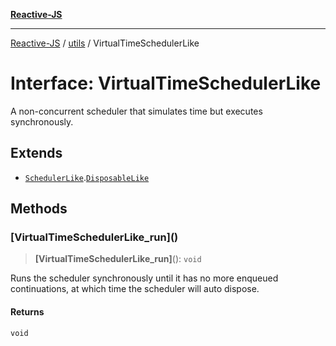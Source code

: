 [**Reactive-JS**](../../README.md)

***

[Reactive-JS](../../README.md) / [utils](../README.md) / VirtualTimeSchedulerLike

# Interface: VirtualTimeSchedulerLike

A non-concurrent scheduler that simulates time but executes synchronously.

## Extends

- [`SchedulerLike`](SchedulerLike.md).[`DisposableLike`](DisposableLike.md)

## Methods

### \[VirtualTimeSchedulerLike\_run\]()

> **\[VirtualTimeSchedulerLike\_run\]**(): `void`

Runs the scheduler synchronously until it has no more
enqueued continuations, at which time the scheduler will auto dispose.

#### Returns

`void`
